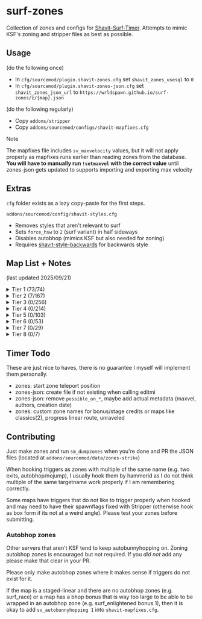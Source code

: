 # surf-zones
Collection of zones and configs for [Shavit-Surf-Timer](https://github.com/bhopppp/Shavit-Surf-Timer).
Attempts to mimic KSF's zoning and stripper files as best as possible.

## Usage
(do the following once)
- In `cfg/sourcemod/plugin.shavit-zones.cfg` set `shavit_zones_usesql` to `0`
- In `cfg/sourcemod/plugin.shavit-zones-json.cfg` set `shavit_zones_json_url` to `https://wrldspawn.github.io/surf-zones/z/{map}.json`

(do the following regularly)
- Copy `addons/stripper`
- Copy `addons/sourcemod/configs/shavit-mapfixes.cfg`

> [!NOTE]
> The mapfixes file includes `sv_maxvelocity` values, but it will not apply properly as mapfixes runs earlier than
> reading zones from the database. **You will have to manually run `!setmaxvel` with the correct value** until zones-json
> gets updated to supports importing and exporting max velocity

## Extras
`cfg` folder exists as a lazy copy-paste for the first steps.

`addons/sourcemod/config/shavit-styles.cfg`
- Removes styles that aren't relevant to surf
- Sets `force_hsw` to `2` (surf variant) in half sideways
- Disables autobhop (mimics KSF but also needed for zoning)
- Requires [shavit-style-backwards](https://github.com/PMArkive/random-shavit-bhoptimer-stuff/blob/main/shavit-style-backwards.sp) for backwards style

## Map List + Notes
(last updated 2025/09/21)

<details>
<summary>Tier 1 (73/74)</summary>

- [x] surf_1998 - 5 stages, 1 bonus
  - Stage 3 skip needs lasers
- [x] surf_4am - 7 stages, 6 bonuses
  - Start zone realignment (592 400 14272 -> 600 408 14272)
  - Stage 4 needs skip fix (direct entry into first teleport)
  - Stage 7 needs skip fix (trigger into cave that requires key)
- [x] surf_ace - 8 stages, 1 bonus
- [x] surf_aircontrol_ksf - 5 checkpoints, 2 bonuses
  - Bonus requires command to set track properly despite player's targetname (very minor issue, requires fix in timer)
- [x] surf_akai_final - 2 checkpoints
  - Teleport into checkpoint 1 carries velocity which pushes the player backwards, wastes time walking forward
- [x] surf_andromeda - 2 checkpoints, 1 bonus - maxvel: 5000
- [x] surf_apollo - 3 checkpoints, 6 bonuses - maxvel: 10000
- [x] surf_artois - 5 stages, 5 bonuses
- [x] surf_aser - 6 stages
- [x] surf_aura - 6 stages, 8 bonuses
- [x] surf_awp_sk337_v3 - 3 checkpoints
- [x] surf_beginner - 7 stages
- [x] surf_benevolent_refix - 7 stages, 1 bonus
- [x] surf_beyond - 10 stages, 2 bonuses
  - Uses Stripper file from granis that removes teleport delay, times will be faster than on KSF
- [x] surf_beyond2 - 5 stages, 2 bonuses - maxvel: 5000
- [x] surf_borderlands - 7 stages
- [x] surf_boreas - 2 checkpoints - maxvel: 5000
- [x] surf_botanica - 4 stages, 6 bonuses
- [x] surf_calycate_ksf - 2 checkpoints, 1 bonus
- [x] surf_calycate2 - 2 checkpoints, 1 bonus
- [x] surf_chaos_fix - 3 stages, 1 bonus
  - Lasers on start platform and various walls
  - <sub><sub>remove the screamer room triggers</sub></sub>
- [x] surf_citypop - 2 checkpoints, 4 bonuses - maxvel: 5000
- [x] surf_deathstar - 6 stages
- [x] surf_demise - 2 checkpoints, 1 bonus - maxvel: 5000
  - Bonus reset trigger is extremely buggy with the timer for some reason
- [x] surf_derpis_ksf - 6 stages
  - Lasers on stage 5 and stage 6 trigger edges
- [x] surf_egypt2 - 2 checkpoints, 1 bonus
  - Lasers on the ravine and tunnel ramps
- [x] surf_enlightened_ksf - 2 checkpoints, 3 bonuses - maxvel: 10000
- [x] surf_flow_ksf - 2 checkpoints, 3 bonuses - maxvel: 4500
- [x] surf_forgotten - 2 checkpoints, 6 bonuses
- [x] surf_fornax - 2 checkpoints, 7 bonuses - maxvel: 5000
- [x] surf_frost - 2 checkpoints, 8 bonuses
- [x] surf_funhouse_v1 - 3 checkpoints
- [x] surf_garden - 10 stages, 3 bonuses
- [x] surf_gradient - 6 stages, 1 bonus - maxvel: 10000
- [x] surf_hourglass - 2 checkpoints - maxvel: 5000
- [x] surf_kepler - 9 stages, 2 bonuses
- [x] surf_kitsune - 9 stages
- [x] surf_lament_ksf - 3 checkpoints, 1 bonus
- [x] surf_leet_xl_beta7z - 1 checkpoint
- [x] surf_legends - 4 checkpoints
- [x] surf_lessons - 7 stages, 3 bonuses
- [x] surf_listless_ksf - 9 stages, 5 bonuses - maxvel: 10000
- [x] surf_lovetunel - 2 checkpoints
- [x] surf_lux - 3 checkpoints
- [x] surf_me - 5 stages, 4 bonuses - maxvel: 10000
- [x] surf_mesa_fixed - 3 checkpoints
  - Checkpoint 1 triggers are not equally aligned on both sides
- [x] surf_minuet_ksf - 3 checkpoints
- [x] surf_mom_fix - 6 stages, 1 bonus
- [x] surf_n_turf - 6 stages, 10 bonuses - maxvel: 10000
- [x] surf_network2008_final - 3 checkpoints, 1 bonus
- [x] surf_nuclear - 2 stages, 2 bonuses
- [x] surf_nyx - 2 checkpoints, 3 bonuses - maxvel: 4000
- [x] surf_pantheon - 3 checkpoints, 3 bonuses - maxvel: 10000
- [x] surf_pox - 2 checkpoints
- [x] surf_prelude_fix - 3 checkpoints
- [x] surf_prime_time_r3vamp - 2 stages
- [x] surf_race_final - 6 stages, 5 bonuses - maxvel: 10000
- [x] surf_rebel_resistance_final3 - 2 checkpoints
- [x] surf_rebel_scaz_ksf - 2 checkpoints, 1 bonus
- [x] surf_santorini_ksf - 8 stages, 5 bonuses
- [x] surf_satellite_fix - 2 checkpoints
- [x] surf_school_fix - 10 stages, 1 bonus
- [x] surf_sodacity - 5 stages, 6 bonuses
- [ ] surf_sofia_fix - 3 checkpoints, 3 bonuses - maxvel: 10000
  - "cp1 moved to block unwanted skip, crossing forced instead of staying on same side"
- [x] surf_summit - 3 checkpoints, 3 bonuses - maxvel: 10000
- [x] surf_sundown - 4 checkpoints
- [x] surf_tendies - 4 checkpoints, 3 bonuses - maxvel: 5000
- [x] surf_trance - 4 checkpoints, 1 bonus
- [x] surf_utopia_njv - 3 checkpoints
- [x] surf_void - 2 checkpoints - maxvel: 5000
- [x] surf_water_run_ksf - 4 stages, 1 bonus
- [x] surf_whiteout - 6 stages, 1 bonus
- [x] surf_year3000 - 2 stages
- [x] surf_zoomathon - 7 checkpoints - maxvel: 5000

</details>

<details>
<summary>Tier 2 (7/167)</summary>

- [x] surf_004_fix - 3 checkpoints
- [x] surf_2pacisalive - 2 checkpoints, 1 bonus - maxvel: 5000
- [x] surf_4head - 3 checkpoints, 4 bonuses
- [x] surf_6 - 2 checkpoints, 1 bonus
- [ ] surf_81st_network - 5 stages, 1 bonus
- [x] surf_8bit - 3 stages, 1 bonus
  - !r wants to start at stage 2 for some reason???
- [x] surf_abandoned - 5 checkpoints, 4 bonuses
- [x] surf_activation - 4 stages, 4 bonuses
- [ ] surf_affliction - 3 checkpoints, 10 bonuses - maxvel: 10000
- [ ] surf_aether - 4 checkpoints
- [ ] surf_agony - 3 checkpoints, 1 bonus
- [ ] surf_amplitude_encore - 5 checkpoints
- [ ] surf_amplitude_light - 3 checkpoints
- [ ] surf_and_destroy_fix - 3 checkpoints, 2 bonuses
- [ ] surf_annoyance_njv - 8 stages
- [ ] surf_anoobis - 3 stages, 10 bonuses
- [ ] surf_anzchamps - 8 stages, 1 bonus
- [ ] surf_aqua_fix - 3 checkpoints, 1 bonus
- [ ] surf_aquaflow - 2 checkpoints
- [ ] surf_arcade - 6 stages, 1 bonus
- [ ] surf_ardon_fix - 2 checkpoints, 6 bonuses - maxvel: 5000
- [ ] surf_autumn_fix - 5 stages, 2 bonuses
- [ ] surf_beginner2 - 7 stages, 4 bonuses
- [ ] surf_believe - 4 stages, 3 bonuses
- [ ] surf_beverages_remix - 8 stages, 3 bonuses
- [ ] surf_bluewall_v2 - 4 stages, 3 bonuses
- [ ] surf_boogie_woogie - 4 stages, 6 bonuses
- [ ] surf_boring - 16 stages
- [ ] surf_calzone - 4 stages, 1 bonus - maxvel: 5000
- [ ] surf_classics - 10 stages
- [ ] surf_classics2 - 9 stages - maxvel: 8000
- [ ] surf_commune_beta11 - 9 stages
- [ ] surf_crzyfrog_reloaded - 3 stages
- [ ] surf_cyberwave - 2 stages, 1 bonus - maxvel: 7500
- [ ] surf_deadline - 4 stages, 2 bonuses
- [ ] surf_delight - 3 checkpoints, 3 bonuses
- [ ] surf_delusional - 8 stages
- [ ] surf_destruction - 4 stages
- [ ] surf_devs_ksf - 10 stages, 3 bonuses
- [ ] surf_domain - 3 checkpoints, 2 bonuses
- [ ] surf_doodles_njv - 9 stages, 1 bonus
- [ ] surf_dragon - 3 checkpoints, 1 bonus
- [x] surf_driftless - 3 checkpoints, 1 bonus
- [ ] surf_duggywuggy - 3 checkpoints, 1 bonus
- [ ] surf_ebony - 4 checkpoints, 4 bonuses - maxvel: 5000
- [ ] surf_echo - 2 checkpoints, 3 bonuses
- [ ] surf_eclipse - 3 stages
- [ ] surf_eggplant - 3 checkpoints, 3 bonuses
- [ ] surf_elements_beta3 - 6 stages, 1 bonus
- [ ] surf_elites_v2 - 2 checkpoints, 1 bonus
- [ ] surf_epicube - 3 checkpoints, 2 bonuses - maxvel: 5000
- [ ] surf_ethereal - 3 stages, 2 bonuses
- [ ] surf_everdark - 2 checkpoints
- [ ] surf_exocube - 5 stages
- [ ] surf_exurbia_v2 - 5 stages, 1 bonus
- [ ] surf_faint_fix - 3 checkpoints, 2 bonuses
- [ ] surf_flyin_fortress_fix - 2 checkpoints, 1 bonus
- [ ] surf_forbidden_ways_ksf - 6 checkpoints, 1 bonus
- [ ] surf_fortum_fix - 5 stages, 2 bonuses
- [ ] surf_frey_remake - 3 stages, 2 bonuses - maxvel: 3850
- [ ] surf_fuchnut - 3 checkpoints, 4 bonuses
- [ ] surf_funhouse2 - 3 checkpoints, 7 bonuses
- [ ] surf_glass7_ksf - 3 checkpoints
- [ ] surf_glass9 - 2 checkpoints
- [ ] surf_gleam - 2 checkpoints, 2 bonuses
- [ ] surf_gleam2 - 4 stages, 4 bonuses - maxvel: 5000
- [ ] surf_graphia - 3 checkpoints, 1 bonus
- [ ] surf_grassland - 2 checkpoints
- [ ] surf_greek_ksf - 7 stages, 3 bonuses
- [ ] surf_greensway - 2 checkpoints
- [ ] surf_guitar_hi - 2 checkpoints, 1 bonus
- [ ] surf_halloween_tf2 - 6 checkpoints
- [ ] surf_happyhands - 3 checkpoints, 2 bonuses
- [ ] surf_harmony_fix - 5 stages, 3 bonuses
- [ ] surf_heaven_njv - 6 stages, 1 bonus
- [ ] surf_holiday - 4 stages
- [ ] surf_hotwheels_fix - 3 checkpoints, 8 bonuses
- [ ] surf_hurrr - 3 checkpoints
- [ ] surf_illusion - 10 stages, 3 bonuses - maxvel: 5000
- [ ] surf_imex - 5 stages
- [ ] surf_in_space - 3 stages, 1 bonus - maxvel: 5000
- [ ] surf_indecisive - 2 checkpoints, 1 bonus - maxvel: 5000
- [ ] surf_ing - 6 checkpoints, 2 bonuses
- [ ] surf_inspire - 3 checkpoints, 1 bonus
- [ ] surf_instantdeath - 0 checkpoints, 4 bonuses
- [ ] surf_interference - 2 checkpoints - maxvel: 10000
- [ ] surf_interstellar - 5 stages, 1 bonus
- [ ] surf_island - 5 checkpoints
- [ ] surf_ivory - 3 checkpoints, 3 bonuses - maxvel: 5000
- [ ] surf_journeys - 2 checkpoints, 3 bonuses
- [ ] surf_juturna - 3 checkpoints, 1 bonus
- [ ] surf_kismet - 4 checkpoints, 2 bonuses
- [ ] surf_kloakk - 3 checkpoints, 4 bonuses
- [ ] surf_klue - 2 checkpoints, 1 bonus
- [ ] surf_korn - 4 stages, 3 bonuses
- [ ] surf_kvas - 3 checkpoints, 4 bonuses
- [ ] surf_kz_mix_journeys - 5 checkpoints, 3 bonuses
- [ ] surf_kz_protraining - 16 stages, 4 bonuses
- [ ] surf_leidenfrost - 4 checkpoints, 1 bonus - maxvel: 10000
- [ ] surf_lies_ksf - 5 stages
- [ ] surf_lockdown - 2 checkpoints, 2 bonuses
- [ ] surf_lore - 7 stages, 2 bonuses
- [ ] surf_lullaby_ksf - 4 checkpoints
- [ ] surf_mate - 3 checkpoints, 5 bonuses - maxvel: 5000
- [ ] surf_mellow - 3 checkpoints
- [ ] surf_mesa_mine - 5 checkpoints, 1 bonus
- [ ] surf_mwag_reloaded - 14 stages, 5 bonuses
- [ ] surf_nebula - 3 checkpoints, 3 bonuses
- [ ] surf_network_2009 - 3 checkpoints
- [ ] surf_noble - 5 stages, 1 bonus
- [ ] surf_not_so_disaster - 3 checkpoints, 5 bonuses - maxvel: 5000
- [ ] surf_not_so_sinister_ksf - 5 stages, 3 bonuses
- [ ] surf_nova - 3 checkpoints, 3 bonuses - maxvel: 4000
  - Extend checkpoint into barred window
- [ ] surf_ny_momentum_v3_1 - 2 checkpoints
- [ ] surf_ny_platinum - 6 stages, 1 bonus
- [ ] surf_ny_superhappiest_b3 - 4 stages
- [ ] surf_odyssey - 3 checkpoints
- [ ] surf_orthodox - 16 stages, 4 bonuses
- [ ] surf_palais - 3 checkpoints
- [ ] surf_palm - 3 checkpoints, 2 bonuses
- [ ] surf_papertown - 2 checkpoints, 5 bonuses
- [ ] surf_pathfinder - 4 checkpoints
- [ ] surf_perennial - 2 stages, 3 bonuses
- [ ] surf_pipeline - 3 checkpoints, 5 bonuses - maxvel: 4500
- [ ] surf_premium - 8 stages, 2 bonuses
- [ ] surf_presmon_fix - 6 stages
- [ ] surf_progress_fix - 5 stages
  - Linear route needs special flag to allow checkpoint skipping (if the timer even has checkpoint anti-skip?)
- [ ] surf_psycho - 6 stages, 2 bonuses
- [ ] surf_quirky - 2 checkpoints, 9 bonuses - maxvel: 10000
- [ ] surf_ravine - 3 checkpoints
- [ ] surf_reprise - 3 checkpoints, 2 bonuses - maxvel: 4000
- [ ] surf_rez - 6 stages, 2 bonuses
- [ ] surf_rocco_v2 - 2 checkpoints, 3 bonuses
- [ ] surf_rookie - 18 stages
- [ ] surf_salvador_ksf - 2 checkpoints, 1 bonus
- [ ] surf_sanctuary - 5 stages, 3 bonuses
- [ ] surf_sandtrap - 2 checkpoints, 3 bonuses
- [ ] surf_sandtrap2 - 3 checkpoints, 4 bonuses - maxvel: 7500
- [ ] surf_saturday - 3 checkpoints, 2 bonuses
- [ ] surf_seaworld_fix - 2 checkpoints
  - Stripper out spherical brushes (x64 update crashfix)
- [ ] surf_semesterbreak - 2 checkpoints, 2 bonuses - maxvel: 4000
- [ ] surf_shy - 2 checkpoints, 2 bonuses - maxvel: 5000
- [ ] surf_simpsons_source - 10 stages, 4 bonuses
- [ ] surf_skipalot - 3 checkpoints, 4 bonuses
- [ ] surf_slob - 7 stages, 1 bonus
- [ ] surf_smart - 3 checkpoints, 1 bonus
- [ ] surf_spacejam - 6 stages, 1 bonus
- [ ] surf_spooky - 2 checkpoints
- [ ] surf_squirrelsonvacation - 3 checkpoints, 1 bonus
- [ ] surf_stonks - 2 stages, 2 bonuses
- [ ] surf_summer_ksf - 11 stages, 1 bonus
- [ ] surf_sunnyhappylove - 4 stages
- [ ] surf_syria - 8 stages
- [ ] surf_tensile_njv - 4 checkpoints - maxvel: 10000
- [ ] surf_the_gloaming - 3 checkpoints
- [ ] surf_tomb_redone - 3 checkpoints
- [ ] surf_tranquil - 3 checkpoints, 3 bonuses
- [ ] surf_tuscany - 8 stages, 4 bonuses
- [ ] surf_twilight_njv - 4 checkpoints, 2 bonuses
- [ ] surf_verge - 2 checkpoints
- [ ] surf_waterworks - 3 checkpoints
- [ ] surf_whatever - 3 stages, 2 bonuses
- [ ] surf_wood - 3 checkpoints, 1 bonus
- [ ] surf_zbig_ksf - 7 stages, 2 bonuses
- [ ] surf_zealand - 3 checkpoints, 2 bonuses
- [ ] surf_zenith - 3 checkpoints, 1 bonus
- [ ] surf_zor - 2 checkpoints, 1 bonus - maxvel: 5000

</details>

<details>
<summary>Tier 3 (0/256)</summary>

- [ ] surf_1day - 11 stages, 1 bonus
- [ ] surf_2012_beta12 - 6 stages, 1 bonus
- [ ] surf_a - 5 stages
- [ ] surf_abstinens - 5 stages
- [ ] surf_acp_fix - 9 stages
- [ ] surf_adtr_njv - 4 stages, 1 bonus
- [ ] surf_aeron - 2 checkpoints, 1 bonus
- [ ] surf_amateur_v2b - 6 stages, 1 bonus
- [ ] surf_amplitude_apex - 3 stages
- [ ] surf_animals_ksf - 11 stages, 1 bonus
- [ ] surf_anthropomorphic - 10 stages, 1 bonus
- [ ] surf_arghmyeyes_retexture - 4 checkpoints
- [ ] surf_asrown - 2 stages, 1 bonus
- [ ] surf_ataque_final - 6 stages
- [ ] surf_auroria_ksf - 6 stages, 1 bonus
- [ ] surf_awakening - 4 stages, 1 bonus
- [ ] surf_b_r_o_x_x_x - 5 stages
- [ ] surf_banger - 11 stages, 1 bonus
- [ ] surf_bbb - 6 stages, 2 bonuses
- [ ] surf_be_gentle - 4 stages, 2 bonuses
- [ ] surf_ben10 - 4 checkpoints, 10 bonuses - maxvel: 10000
- [ ] surf_bikini_bottom - 6 stages, 7 bonuses
- [ ] surf_blackout - 5 checkpoints
- [ ] surf_bluewinter - 3 checkpoints, 1 bonus - maxvel: 10000
- [ ] surf_bnw_njv - 4 checkpoints, 1 bonus
- [ ] surf_bob - 11 stages, 1 bonus
- [ ] surf_bork_nbv - 7 stages, 1 bonus
- [ ] surf_bumpybusride - 3 stages, 1 bonus
- [ ] surf_calamity_njv - 5 stages
- [ ] surf_canisius - 5 stages
- [ ] surf_canisius2_fix - 5 stages
- [ ] surf_cartoon - 5 stages, 1 bonus
- [ ] surf_cavemissile_fix - 3 checkpoints, 4 bonuses - maxvel: 5000
- [ ] surf_christmas - 9 stages, 2 bonuses
- [ ] surf_christmas2 - 9 stages, 1 bonus
- [ ] surf_christmas3 - 8 stages, 1 bonus
- [ ] surf_collection_njv - 8 stages
- [ ] surf_colony - 3 checkpoints - maxvel: 10000
- [ ] surf_color_fix - 6 stages, 1 bonus
- [ ] surf_commune_again_beta5 - 7 stages
- [ ] surf_compact - 5 stages
- [ ] surf_compulsive_njv - 4 stages
- [ ] surf_concept - 7 stages
- [ ] surf_cookiejar - 3 checkpoints
- [ ] surf_coralis_ksf - 3 checkpoints, 2 bonuses
- [ ] surf_cosmo - 3 checkpoints, 2 bonuses
- [ ] surf_crank - 4 checkpoints, 5 bonuses
- [ ] surf_creation - 5 stages, 1 bonus
- [ ] surf_crystal - 6 stages, 2 bonuses
- [ ] surf_cubic_ksf - 28 stages
- [ ] surf_cyanide - 3 checkpoints
- [ ] surf_cyka_ksf - 4 stages, 2 bonuses
- [ ] surf_deceptive_final - 5 stages, 1 bonus
- [ ] surf_depressing - 12 stages
- [ ] surf_depths - 5 checkpoints, 1 bonus
- [ ] surf_destiny_fixed - 3 checkpoints
- [ ] surf_deteriorate - 2 checkpoints
- [ ] surf_dhyana - 5 stages, 2 bonuses
- [ ] surf_diminsion - 3 checkpoints, 2 bonuses
- [ ] surf_distraction_v2 - 5 stages, 1 bonus
- [ ] surf_diverge - 5 stages, 1 bonus
- [ ] surf_dusk - 6 stages, 1 bonus
- [ ] surf_dynasty - 2 checkpoints, 1 bonus
- [ ] surf_ecosystem - 4 checkpoints
- [ ] surf_elixor - 9 stages
- [ ] surf_ember - 5 stages
- [ ] surf_entropy_finalv2 - 5 stages
- [ ] surf_epic - 7 stages, 1 bonus
- [ ] surf_era - 12 checkpoints, 3 bonuses
- [ ] surf_eunoia - 3 checkpoints, 3 bonuses
- [ ] surf_executioner - 4 checkpoints, 2 bonuses
- [ ] surf_exogenesis - 2 checkpoints, 1 bonus
- [ ] surf_extremex - 8 stages
- [ ] surf_exurbia2 - 4 checkpoints, 1 bonus
- [ ] surf_exxak - 5 stages
- [ ] surf_ezclap - 5 stages, 1 bonus
- [ ] surf_fantasy - 4 stages
  - Stage 1 stump laser
  - Some filtering is broken sometimes (OnTrigger -> OnStartTouch)
- [ ] surf_fast - 4 stages, 3 bonuses - maxvel: 10000
- [ ] surf_fiellu_ksf - 3 checkpoints, 4 bonuses - maxvel: 4000
- [ ] surf_flatliners - 3 checkpoints, 1 bonus
- [ ] surf_fractal - 5 stages, 2 bonuses - maxvel: 5000
- [ ] surf_frequency_njv - 4 checkpoints, 2 bonuses
- [ ] surf_frey2_ksf - 2 checkpoints, 2 bonuses
- [ ] surf_friday - 6 stages, 1 bonus
- [ ] surf_froots_ksf - 18 stages, 8 bonuses
- [ ] surf_fruits - 10 stages, 1 bonus
- [ ] surf_fruits2 - 16 stages, 1 bonus
- [ ] surf_furios - 6 stages
- [ ] surf_globalchaos - 3 stages, 1 bonus
- [ ] surf_golden_refix - 6 checkpoints, 3 bonuses
- [ ] surf_happyhands2 - 2 checkpoints, 4 bonuses
- [ ] surf_happyhands3 - 3 checkpoints, 3 bonuses
- [ ] surf_happyhands4 - 5 checkpoints, 2 bonuses
- [ ] surf_happyhands5 - 4 checkpoints, 2 bonuses
- [ ] surf_healthy - 10 stages, 1 bonus
- [ ] surf_helium_fix - 6 stages
- [ ] surf_hellenic - 2 checkpoints, 1 bonus - maxvel: 5000
- [ ] surf_hob - 3 checkpoints, 2 bonuses
- [ ] surf_honour - 4 stages, 3 bonuses - maxvel: 5000
- [ ] surf_huh - 2 checkpoints, 6 bonuses
- [ ] surf_iceworld - 3 checkpoints, 1 bonus
- [ ] surf_imagine_fix - 7 stages
- [ ] surf_impact - 6 stages
- [ ] surf_industries - 4 checkpoints
- [ ] surf_inner - 5 checkpoints - maxvel: 6000
- [ ] surf_inrage - 2 checkpoints
- [ ] surf_insideout_final - 3 checkpoints
- [ ] surf_jaqen2 - 4 checkpoints, 3 bonuses
- [ ] surf_jenocide - 5 stages, 1 bonus
- [ ] surf_jizznipples - 5 stages
- [ ] surf_kaaba - 4 stages, 1 bonus
- [ ] surf_kawaii - 4 stages
- [ ] surf_kitsune2 - 12 stages, 4 bonuses
- [ ] surf_krow10 - 3 checkpoints, 1 bonus
- [ ] surf_leesriize_ksf - 3 stages, 4 bonuses - maxvel: 6000
- [ ] surf_liberation - 7 stages, 1 bonus
- [ ] surf_liberation2 - 7 stages, 2 bonuses
- [ ] surf_life_of_cow - 5 stages, 2 bonuses
- [ ] surf_lighthouse - 4 stages
- [ ] surf_like_this - 5 checkpoints, 4 bonuses
- [ ] surf_lithium - 5 stages, 1 bonus
- [ ] surf_lodypreview - 13 stages
- [ ] surf_lolrevlis2 - 2 checkpoints, 1 bonus
- [ ] surf_lost - 4 stages, 4 bonuses
- [ ] surf_lost2 - 4 stages, 4 bonuses
- [ ] surf_low_production - 3 stages, 2 bonuses
- [ ] surf_luminaris_refix - 3 stages, 6 bonuses
- [ ] surf_marbleblast_intermediate - 4 checkpoints, 1 bonus
- [ ] surf_mash-up - 20 stages
- [ ] surf_meme - 9 stages, 2 bonuses
- [ ] surf_mesa_aether - 6 checkpoints
- [ ] surf_methadone - 5 stages, 1 bonus
- [ ] surf_midsommar - 3 stages, 4 bonuses
- [ ] surf_milkyway - 3 checkpoints
- [ ] surf_minigolf_ksf - 7 stages, 2 bonuses
- [ ] surf_minimumwage - 6 stages, 1 bonus
- [ ] surf_missing_no - 4 checkpoints
- [ ] surf_morbid - 6 stages
- [ ] surf_mushroom_ksf - 4 checkpoints, 1 bonus
- [ ] surf_mynah_final - 4 stages
- [ ] surf_nac - 4 stages, 2 bonuses
- [ ] surf_network_2013 - 3 checkpoints
- [ ] surf_networked - 3 checkpoints
- [ ] surf_not_quite_goliath - 2 checkpoints - maxvel: 10000
- [ ] surf_not_so_generated - 10 stages, 3 bonuses
- [ ] surf_ny_advance - 10 stages
- [ ] surf_ny_momentum2_ksf - 7 checkpoints, 1 bonus
- [ ] surf_oasis - 10 stages, 2 bonuses
- [ ] surf_ofrenda - 3 checkpoints, 6 bonuses - maxvel: 10000
- [ ] surf_ofsfice - 2 checkpoints, 1 bonus
- [ ] surf_olympics - 7 stages
- [ ] surf_omnibus - 11 stages
- [ ] surf_oompa_loompa - 3 checkpoints
- [ ] surf_ori_l - 6 checkpoints
- [ ] surf_outside - 10 stages, 5 bonuses
- [ ] surf_pagoda - 2 checkpoints, 3 bonuses
- [ ] surf_palette_fix - 9 stages
- [ ] surf_pandemonium_njv - 5 stages, 2 bonuses
- [ ] surf_pandora - 3 checkpoints
- [ ] surf_paranoid_enigma - 5 stages
- [ ] surf_parc_colore - 6 stages, 4 bonuses
- [ ] surf_parrot_selector - 4 checkpoints
- [ ] surf_pavilion - 5 stages
- [ ] surf_perforated_restored - 5 stages
- [ ] surf_petrus - 3 checkpoints
- [ ] surf_placid - 3 checkpoints, 1 bonus
- [ ] surf_plaguelands_beta7a - 6 stages, 1 bonus
- [ ] surf_plethora_fix - 2 checkpoints
- [ ] surf_pogchamp - 4 stages
- [ ] surf_porn_fix - 4 checkpoints
- [ ] surf_portal_game4 - 6 stages
- [ ] surf_prevail - 2 checkpoints, 1 bonus
- [ ] surf_prismatic_ksf - 2 checkpoints, 1 bonus
- [ ] surf_prosaic - 5 stages
- [ ] surf_proximity_final - 6 stages, 1 bonus
  - Move start trigger to edge (hook as box form and adjust it from there)
- [ ] surf_psi_fixed - 3 stages
- [ ] surf_psychedelia - 2 checkpoints, 1 bonus
- [ ] surf_purgatory - 6 stages
- [ ] surf_quantum_njv - 3 checkpoints
- [ ] surf_quasar_final - 4 stages, 1 bonus
- [ ] surf_queen_of_the_ween - 2 checkpoints, 3 bonuses - maxvel: 10000
- [ ] surf_quilavar - 3 checkpoints
- [ ] surf_rapid - 5 stages, 1 bonus
- [ ] surf_raqqit - 2 checkpoints, 2 bonuses
- [ ] surf_razer_final - 4 stages
- [ ] surf_reactor - 3 checkpoints
- [ ] surf_resort - 4 checkpoints - maxvel: 10000
- [ ] surf_retroartz - 3 checkpoints
- [ ] surf_ripper - 4 stages, 1 bonus
- [ ] surf_rise - 2 checkpoints, 8 bonuses
- [ ] surf_roman_v2 - 2 checkpoints, 1 bonus
- [ ] surf_s_t_a_t_i_o_n - 7 stages
  - Stripper out spherical brush (x64 update crashfix) and laser the teleport where said brush is
- [ ] surf_sandbrick - 5 stages
- [ ] surf_sanding_ksf - 6 stages
- [ ] surf_sandstorm2 - 4 stages, 1 bonus
- [ ] surf_sanguine - 6 stages, 1 bonus - maxvel: 5000
- [ ] surf_scarlet_ksf - 3 checkpoints, 4 bonuses
- [ ] surf_sci_fi - 3 stages
- [ ] surf_seaside - 7 stages, 3 bonuses
- [ ] surf_second - 3 checkpoints, 1 bonus
- [ ] surf_sequoia_fix - 3 stages, 2 bonuses
- [ ] surf_serenity - 3 stages, 3 bonuses
- [ ] surf_simpsons2 - 5 stages, 4 bonuses - maxvel: 4000
- [ ] surf_sinner_ksf - 3 stages, 4 bonuses - maxvel: 10000
- [ ] surf_sinsane_ez - 4 checkpoints, 1 bonus
- [ ] surf_sirius - 4 checkpoints, 3 bonuses - maxvel: 10000
- [ ] surf_sketchy - 2 checkpoints, 3 bonuses
- [ ] surf_sky_ages - 4 stages
- [ ] surf_slob2_fix - 7 stages
- [ ] surf_slobs - 16 stages, 2 bonuses
- [ ] surf_smaragd_fix - 6 stages
- [ ] surf_smile_njv - 5 stages
- [ ] surf_spaceship_ksf - 5 checkpoints, 3 bonuses
- [ ] surf_spectrum_njv - 5 stages
- [ ] surf_stagejuan_ksf - 7 checkpoints, 3 bonuses
- [ ] surf_static - 7 stages, 1 bonus
- [ ] surf_stick - 6 stages
- [ ] surf_stickybutt_alpha - 4 checkpoints, 1 bonus
- [ ] surf_stonework2 - 3 checkpoints, 1 bonus
- [ ] surf_strafe - 2 checkpoints
- [ ] surf_subway - 3 checkpoints, 3 bonuses
- [ ] surf_swagtoast - 9 stages, 1 bonus
- [ ] surf_sylvan - 4 checkpoints, 1 bonus
- [ ] surf_take1 - 3 checkpoints, 1 bonus
- [ ] surf_tempest - 3 checkpoints, 3 bonuses
- [ ] surf_tempest2 - 4 checkpoints, 2 bonuses
- [ ] surf_tenacious - 4 stages
- [ ] surf_the_internet - 12 stages, 2 bonuses
  - Bonus 1 antigrav (OnTrigger -> OnEndTouch)
- [ ] surf_thembrium_njv - 5 stages, 1 bonus
- [ ] surf_theunexpected - 3 checkpoints, 3 bonuses
- [ ] surf_threnody - 3 stages, 2 bonuses - maxvel: 5000
- [ ] surf_togo - 3 checkpoints, 1 bonus
- [ ] surf_torque - 4 stages, 2 bonuses
- [ ] surf_torque2 - 4 stages, 2 bonuses
- [ ] surf_tron_njv - 3 checkpoints
- [ ] surf_tronia_refix - 4 stages, 4 bonuses
- [ ] surf_tropic_ksf - 7 stages, 6 bonuses
- [ ] surf_two_colour - 6 stages
- [ ] surf_ultimatum - 6 stages
- [ ] surf_undergrowth - 3 checkpoints, 3 bonuses
- [ ] surf_unraveled - 9 stages, 1 bonus - maxvel: 10000
- [ ] surf_vale - 4 stages, 1 bonus
- [ ] surf_vale2 - 5 stages, 1 bonus
- [ ] surf_vegetables - 10 stages, 1 bonus
- [ ] surf_velocity - 6 stages, 1 bonus
- [ ] surf_voteforthisone - 8 stages, 2 bonuses
- [ ] surf_wasteland - 3 stages, 3 bonuses
- [ ] surf_wasteland2 - 3 stages, 5 bonuses
- [ ] surf_whoknows_ksf - 4 checkpoints, 1 bonus - maxvel: 10000
- [ ] surf_wicked - 3 stages, 3 bonuses
- [ ] surf_wizard - 5 stages, 3 bonuses
- [ ] surf_yellow - 3 checkpoints, 4 bonuses
- [ ] surf_zbig2 - 7 stages, 2 bonuses
- [ ] surf_zeitgeist - 12 stages, 4 bonuses
- [ ] surf_zion - 5 stages
- [ ] surf_zoomboys - 4 checkpoints, 2 bonuses

</details>

<details>
<summary>Tier 4 (0/214)</summary>

- [ ] surf_25_lighters - 4 checkpoints, 3 bonuses
- [ ] surf_4dimensional - 3 stages, 1 bonus
- [ ] surf_adrift_fix - 4 checkpoints, 1 bonus - maxvel: 10000
- [ ] surf_adventure_final - 6 checkpoints, 7 bonuses
- [ ] surf_airflow - 6 stages, 1 bonus
- [ ] surf_alend - 3 checkpoints
- [ ] surf_ambient_njv - 4 checkpoints
- [ ] surf_angst - 4 checkpoints, 3 bonuses
- [ ] surf_antimatter_v2 - 6 stages
- [ ] surf_anything - 2 stages, 2 bonuses
- [ ] surf_apollonian - 9 stages
- [ ] surf_artifex - 4 stages, 1 bonus
- [ ] surf_auroria2 - 7 stages, 1 bonus
- [ ] surf_aux - 2 stages, 2 bonuses
- [ ] surf_axil - 3 stages, 2 bonuses - maxvel: 4500
- [ ] surf_axiom - 2 checkpoints, 4 bonuses
- [ ] surf_banana_fix - 4 stages, 3 bonuses
- [ ] surf_barbies_malibu_adventure - 5 stages, 9 bonuses
- [ ] surf_beginner_hell - 7 stages, 1 bonus
- [ ] surf_beyer - 6 checkpoints, 1 bonus
- [ ] surf_beyer2 - 6 checkpoints, 5 bonuses
- [ ] surf_blackside - 5 stages
- [ ] surf_blub - 5 stages
  - Stage 2 booster laser
- [ ] surf_board_this_fix - 6 stages, 8 bonuses
- [ ] surf_bonk - 5 stages, 2 bonuses
- [ ] surf_brodderlands - 5 stages, 1 bonus
  - Stage 4 move reset triggers down a few units
- [ ] surf_calamity2 - 5 stages
- [ ] surf_calibration - 6 checkpoints, 1 bonus - maxvel: 10000
- [ ] surf_cannonball - 4 checkpoints, 2 bonuses - maxvel: 5000
- [ ] surf_catalyst - 4 checkpoints
- [ ] surf_catalyst2 - 3 checkpoints
- [ ] surf_cavity - 2 checkpoints, 4 bonuses
- [ ] surf_cement - 6 stages, 7 bonuses
- [ ] surf_chasm - 4 checkpoints, 4 bonuses
- [ ] surf_chateau_fix - 3 checkpoints, 3 bonuses
- [ ] surf_collaboration - 8 stages
- [ ] surf_commune_too_beta5 - 7 stages, 2 bonuses
- [ ] surf_compulsive_njv_h - 4 stages
- [ ] surf_concretejungle_fix - 6 stages, 5 bonuses
- [ ] surf_consistenza_diversa - 7 stages, 2 bonuses
- [ ] surf_constrictor_remix - 3 checkpoints, 1 bonus
- [ ] surf_construction - 3 stages, 1 bonus
- [ ] surf_cordelia - 3 stages
- [ ] surf_cozy - 2 stages - maxvel: 7500
- [ ] surf_curious - 3 checkpoints
- [ ] surf_delta - 5 stages, 2 bonuses
- [ ] surf_desolate - 4 stages, 3 bonuses
- [ ] surf_discovery - 5 stages
- [ ] surf_divided_fix - 5 stages
- [ ] surf_drifting - 5 stages, 1 bonus - maxvel: 10000
- [ ] surf_efficacy - 3 checkpoints, 3 bonuses
- [ ] surf_ember2 - 6 stages, 2 bonuses
- [ ] surf_emerald - 3 checkpoints, 1 bonus
- [ ] surf_endeavor - 3 stages, 2 bonuses
- [ ] surf_epithet - 2 checkpoints, 2 bonuses
- [ ] surf_eryr - 4 stages, 3 bonuses
- [ ] surf_eternal_beta - 2 stages
- [ ] surf_euphoria - 2 stages
- [ ] surf_exclave_fix - 3 checkpoints
- [ ] surf_fabas - 5 stages, 4 bonuses
- [ ] surf_facility - 3 checkpoints, 4 bonuses
- [ ] surf_finesse_final - 6 stages
- [ ] surf_fire_eye - 1 checkpoints
- [ ] surf_firedancer - 4 stages, 7 bonuses
  - Booster on stage 1 has bad velocity on one side (0 0 200 -> 0 400 400)
- [ ] surf_forbidden_tomb - 8 stages
- [ ] surf_forbidden_tomb2 - 8 stages
- [ ] surf_forbidden_tomb3 - 8 stages
- [ ] surf_forbidden_tomb4 - 6 checkpoints
- [ ] surf_fortress_ksf - 6 stages, 6 bonuses
- [ ] surf_freedom - 5 stages
- [ ] surf_fuckyall - 3 stages, 1 bonus
- [ ] surf_fungus - 4 checkpoints, 5 bonuses
- [ ] surf_gauntlet_final - 2 checkpoints
- [ ] surf_gekar - 4 stages, 2 bonuses
- [ ] surf_ghost_busters - 16 stages, 1 bonus
- [ ] surf_goldarn - 4 checkpoints, 1 bonus
- [ ] surf_greenhouse - 4 checkpoints, 1 bonus
- [ ] surf_grotto - 6 stages, 3 bonuses
- [ ] surf_halloween_fix - 5 stages, 2 bonuses
- [ ] surf_happyhug - 16 stages, 4 bonuses
- [ ] surf_hektik - 3 checkpoints, 5 bonuses
- [ ] surf_hope - 3 stages, 1 bonus
- [ ] surf_hydrogen - 4 checkpoints
- [ ] surf_hyper - 5 stages, 1 bonus
- [ ] surf_hyper2 - 5 stages, 1 bonus
- [ ] surf_illumination - 5 checkpoints, 6 bonuses
- [ ] surf_illumination2 - 6 stages, 3 bonuses
- [ ] surf_infected - 3 checkpoints
- [ ] surf_inferno - 3 checkpoints, 2 bonuses - maxvel: 5000
- [ ] surf_infrared - 6 stages, 5 bonuses
- [ ] surf_injection_njv - 7 stages, 1 bonus
- [ ] surf_inrage2 - 3 checkpoints, 1 bonus
- [ ] surf_insignia_b1 - 5 stages
- [ ] surf_intense_ksf - 4 stages, 2 bonuses
- [ ] surf_interceptor - 5 stages
- [ ] surf_ixtab - 6 stages, 1 bonus
- [ ] surf_jagerbomb - 4 stages, 2 bonuses - maxvel: 10000
- [ ] surf_jaqen - 3 checkpoints, 3 bonuses
- [ ] surf_jive - 3 checkpoints, 2 bonuses
- [ ] surf_junglepics_ksf - 5 checkpoints
- [ ] surf_kalium - 3 stages, 1 bonus
- [ ] surf_kalium2 - 6 checkpoints
- [ ] surf_koa - 3 checkpoints, 1 bonus
- [ ] surf_lab - 4 checkpoints, 2 bonuses
- [ ] surf_lax - 7 stages, 3 bonuses
- [ ] surf_lepidus - 7 stages, 1 bonus
- [ ] surf_limbo - 5 checkpoints, 2 bonuses - maxvel: 10000
- [ ] surf_lithium2 - 5 stages
- [ ] surf_loves_spliff - 7 stages, 1 bonus
- [ ] surf_loweffort - 5 stages, 1 bonus
- [ ] surf_lt_unicorn - 6 stages, 4 bonuses - maxvel: 10000
- [ ] surf_masonry - 2 stages
- [ ] surf_medley_fix - 7 stages, 4 bonuses
- [ ] surf_memories - 5 stages, 2 bonuses
- [ ] surf_mephobia_final - 6 stages, 1 bonus
- [ ] surf_metalpipes - 4 checkpoints, 4 bonuses
- [ ] surf_metalwall - 3 checkpoints
- [ ] surf_monotony_ksf - 5 stages, 2 bonuses
- [ ] surf_morbid2 - 6 stages, 2 bonuses
- [ ] surf_mudkip - 4 checkpoints, 5 bonuses - maxvel: 5000
- [ ] surf_nemesis - 4 checkpoints, 2 bonuses
- [ ] surf_neoplasma_ksf - 6 stages, 2 bonuses
- [ ] surf_neoteric_retexture - 5 stages, 4 bonuses
- [ ] surf_nikolo - 2 checkpoints
- [ ] surf_nocturn - 5 stages, 2 bonuses - maxvel: 5000
- [ ] surf_not_so_quick - 4 stages, 6 bonuses
- [ ] surf_oddworld - 6 stages, 2 bonuses
- [ ] surf_oompa2 - 3 checkpoints, 1 bonus
- [ ] surf_orbion - 6 stages
- [ ] surf_outra - 3 checkpoints, 3 bonuses - maxvel: 4000
- [ ] surf_overgrowth - 5 stages, 2 bonuses
- [ ] surf_overgrowth2 - 5 stages, 2 bonuses
- [ ] surf_pancake - 3 checkpoints, 1 bonus
- [ ] surf_paradigm - 3 checkpoints, 3 bonuses
- [ ] surf_parrot_selector_h - 4 checkpoints
- [ ] surf_polygon - 4 stages, 4 bonuses
- [ ] surf_proliferation - 5 stages, 2 bonuses
- [ ] surf_prolix_fix - 3 checkpoints
- [ ] surf_prosperity_v2 - 7 stages
- [ ] surf_pure - 7 stages
- [ ] surf_pyzire_fix - 3 checkpoints, 4 bonuses - maxvel: 10000
- [ ] surf_qlimax_q - 6 stages
- [ ] surf_quarantine - 15 stages, 2 bonuses
- [ ] surf_quartus_ksf - 6 checkpoints
- [ ] surf_quattro - 4 stages
- [ ] surf_quickie_fix - 2 checkpoints, 5 bonuses
- [ ] surf_radiant - 4 checkpoints, 4 bonuses - maxvel: 10000
- [ ] surf_ragequit - 6 stages
- [ ] surf_rands - 8 stages, 3 bonuses
- [ ] surf_redemption_b1 - 4 stages
- [ ] surf_refraxis - 8 stages, 2 bonuses
- [ ] surf_resource - 4 stages, 4 bonuses
- [ ] surf_rez2 - 5 stages, 4 bonuses
- [ ] surf_rst - 4 stages, 1 bonus
- [ ] surf_rubiks_cube - 5 stages, 2 bonuses
- [ ] surf_runewords - 4 stages, 4 bonuses
- [ ] surf_runewords2 - 4 stages, 6 bonuses
- [ ] surf_runewords2_lod - 4 checkpoints, 6 bonuses
- [ ] surf_rustic_v2 - 2 stages, 1 bonus
- [ ] surf_sacrifice - 3 stages, 1 bonus
- [ ] surf_salmari - 5 checkpoints
- [ ] surf_sandman_v2 - 5 stages
- [ ] surf_santorini2 - 4 checkpoints, 1 bonus
- [ ] surf_savant_njv - 7 stages, 1 bonus
- [ ] surf_sc_colours - 9 stages, 1 bonus
- [ ] surf_sc_essence_v2 - 10 stages, 1 bonus
- [ ] surf_secluded - 5 stages, 4 bonuses
- [ ] surf_sempar_njv - 6 stages, 1 bonus
- [ ] surf_sensation_fix - 4 stages
- [ ] surf_sentient - 3 checkpoints, 1 bonus
- [ ] surf_serenity2 - 3 stages, 5 bonuses
- [ ] surf_sewers - 4 checkpoints
- [ ] surf_sexplizooimed - 7 stages, 1 bonus
- [ ] surf_sexyartz_njv - 6 checkpoints
  - >"no jail version" >look inside >jail triggers not removed
- [ ] surf_sh - 4 stages
- [ ] surf_shady_h - 3 checkpoints
- [ ] surf_shambles - 3 checkpoints, 3 bonuses
- [ ] surf_sippysip - 4 checkpoints, 2 bonuses
- [ ] surf_skill8 - 3 checkpoints
- [ ] surf_slate - 4 stages, 4 bonuses
  - filtername jank
- [ ] surf_sleeper - 3 checkpoints, 1 bonus - maxvel: 10000
- [ ] surf_sluice_final - 5 checkpoints, 5 bonuses
- [ ] surf_sluice2 - 6 checkpoints, 4 bonuses
- [ ] surf_stonework - 7 stages
- [ ] surf_sunday - 3 stages, 3 bonuses
- [ ] surf_sunset - 6 stages, 1 bonus
- [ ] surf_sunset2_fix - 6 stages, 1 bonus
  - Move start trigger to edge (hook as box form and adjust it from there)
- [ ] surf_symbiosis - 4 checkpoints
- [ ] surf_synada - 4 checkpoints, 3 bonuses
- [ ] surf_taq - 3 stages
- [ ] surf_techsune_css - 3 checkpoints, 1 bonus
- [ ] surf_tempest4 - 3 checkpoints, 7 bonuses - maxvel: 5000
- [ ] surf_tensor - 9 stages
- [ ] surf_tequila - 2 checkpoints, 4 bonuses
- [ ] surf_theme - 9 stages, 3 bonuses - maxvel: 10000
  - Stage 4/9 windows always open
- [ ] surf_this_njv - 2 checkpoints
- [ ] surf_trapped2 - 6 stages, 2 bonuses
- [ ] surf_triggered_fix - 5 stages
- [ ] surf_trihard - 6 stages, 2 bonuses - maxvel: 10000
- [ ] surf_tundra_v2 - 3 stages, 1 bonus
- [ ] surf_ultimate_fix - 5 stages
- [ ] surf_underworld - 3 checkpoints
- [ ] surf_unreal_njv - 4 checkpoints
- [ ] surf_vector_final - 4 stages, 1 bonus
- [ ] surf_vestige_fix - 3 checkpoints, 5 bonuses - maxvel: 5000
- [ ] surf_vienna - 2 checkpoints, 5 bonuses
- [ ] surf_volcanic - 3 checkpoints, 1 bonus
- [ ] surf_warped - 3 checkpoints, 3 bonuses
- [ ] surf_wazor_ksf - 5 stages
- [ ] surf_whoknows2 - 5 checkpoints, 1 bonus - maxvel: 5000
- [ ] surf_whoknows3 - 4 checkpoints - maxvel: 5000
- [ ] surf_x - 8 stages
- [ ] surf_y - 24 stages, 3 bonuses
- [ ] surf_zeonine - 4 stages, 2 bonuses - maxvel: 10000

</details>

<details>
<summary>Tier 5 (0/103)</summary>

- [ ] surf_ab - 25 stages, 6 bonuses
- [ ] surf_acerbus - 6 stages
- [ ] surf_again_njv - 4 checkpoints
- [ ] surf_android_ksf - 7 stages, 3 bonuses
- [ ] surf_antimatter2 - 5 stages, 5 bonuses
- [ ] surf_aphelion - 3 checkpoints, 6 bonuses
- [ ] surf_assail - 3 checkpoints, 4 bonuses
- [ ] surf_autosave_fix - 5 stages, 5 bonuses
- [ ] surf_breach - 5 checkpoints, 4 bonuses - maxvel: 10000
- [ ] surf_brutalist - 4 stages, 1 bonus
- [ ] surf_castlewalls - 6 stages, 2 bonuses
- [ ] surf_celestial - 2 checkpoints, 3 bonuses
- [ ] surf_cinnamon_fix - 3 checkpoints, 3 bonuses - maxvel: 5000
- [ ] surf_clavius - 6 stages
- [ ] surf_conserve - 3 checkpoints
- [ ] surf_core_refix - 6 stages, 2 bonuses
- [ ] surf_crucible - 3 checkpoints, 1 bonus - maxvel: 5000
- [ ] surf_crush - 3 checkpoints, 1 bonus
- [ ] surf_damn - 4 checkpoints, 2 bonuses
- [ ] surf_damnation - 3 checkpoints, 3 bonuses
- [ ] surf_diamond_beta1 - 4 stages, 1 bonus
- [ ] surf_dionysus - 2 checkpoints
- [ ] surf_disneyland - 7 stages
- [ ] surf_dova - 2 checkpoints, 2 bonuses
- [ ] surf_drift - 3 stages - maxvel: 5000
- [ ] surf_dynamics_fixed - 3 checkpoints, 1 bonus
- [ ] surf_elysium - 4 stages, 1 bonus
- [ ] surf_elysium2 - 4 stages, 1 bonus
- [ ] surf_elysium3 - 4 stages, 2 bonuses
- [ ] surf_elysium4 - 4 stages, 3 bonuses - maxvel: 4000
- [ ] surf_enigma - 4 stages, 2 bonuses
- [ ] surf_entropy_hardmode - 5 stages
- [ ] surf_eon_fix - 2 checkpoints, 3 bonuses
- [ ] surf_eryr2_fix - 4 stages, 3 bonuses
- [ ] surf_excavation - 12 stages, 7 bonuses
  - Bonus 3 booster (3500)
- [ ] surf_exocube_h - 5 stages
- [ ] surf_expel - 3 stages, 6 bonuses - maxvel: 5000
- [ ] surf_extremex2_5 - 6 stages, 2 bonuses
- [ ] surf_forsaken - 3 checkpoints, 2 bonuses
- [ ] surf_freaky - 6 stages
- [ ] surf_froots2 - 20 stages, 4 bonuses
- [ ] surf_gary_barlow - 2 stages, 2 bonuses
- [ ] surf_germania - 6 stages, 2 bonuses
- [ ] surf_grid_ksf - 9 stages, 4 bonuses
- [ ] surf_gurus_fix - 7 stages
- [ ] surf_helloworld - 5 stages, 3 bonuses
- [ ] surf_hero - 4 stages, 5 bonuses
- [ ] surf_highlands - 5 stages, 4 bonuses - maxvel: 10000
- [ ] surf_hollow - 2 checkpoints, 2 bonuses
- [ ] surf_infamous_ksf - 5 stages, 1 bonus
- [ ] surf_infected_h - 3 checkpoints
- [ ] surf_intra - 6 checkpoints
- [ ] surf_izded - 4 stages, 3 bonuses
- [ ] surf_kairo - 6 checkpoints, 6 bonuses
- [ ] surf_kira - 4 stages, 1 bonus
- [ ] surf_legendary - 7 stages
- [ ] surf_loentra - 3 checkpoints, 2 bonuses
- [ ] surf_lolrevlis - 9 stages, 1 bonus
- [ ] surf_loweffort2 - 6 stages, 5 bonuses
- [ ] surf_lowestbidder - 3 checkpoints, 1 bonus
- [ ] surf_map_njv - 4 checkpoints, 1 bonus
- [ ] surf_mdrn - 2 checkpoints, 4 bonuses
- [ ] surf_metallic - 5 stages
- [ ] surf_minecraft_fix - 4 checkpoints, 2 bonuses
- [ ] surf_misc - 7 stages
- [ ] surf_monkeys2 - 6 checkpoints, 4 bonuses - maxvel: 10000
- [ ] surf_muerto - 2 stages, 1 bonus - maxvel: 5000
- [ ] surf_nesquik - 6 stages, 6 bonuses - maxvel: 10000
- [ ] surf_nightmare - 6 stages, 1 bonus
- [ ] surf_nostromo - 4 checkpoints, 2 bonuses
- [ ] surf_nyze - 5 stages, 2 bonuses
- [ ] surf_our - 3 checkpoints, 4 bonuses
- [ ] surf_panta_rhei - 4 stages, 2 bonuses
- [ ] surf_polonia - 5 stages, 2 bonuses
- [ ] surf_polytron - 3 checkpoints, 1 bonus
- [ ] surf_primero_fix - 4 checkpoints, 1 bonus
- [ ] surf_remeanian - 2 stages, 10 bonuses
- [ ] surf_revolution_fix - 5 stages, 3 bonuses
- [ ] surf_rewind - 6 stages, 4 bonuses
- [ ] surf_salient - 4 stages, 2 bonuses
- [ ] surf_salient2 - 4 stages, 2 bonuses
- [ ] surf_salvation - 3 checkpoints, 2 bonuses - maxvel: 4000
- [ ] surf_selenka - 4 stages, 2 bonuses
- [ ] surf_selenka2 - 4 stages, 5 bonuses
- [ ] surf_seraph - 3 checkpoints, 1 bonus
- [ ] surf_shoria - 5 stages, 1 bonus
- [ ] surf_skill8_h - 3 checkpoints
- [ ] surf_smol - 5 stages, 5 bonuses
- [ ] surf_spacemonkeys - 8 checkpoints, 5 bonuses - maxvel: 9999
- [ ] surf_stonework3 - 7 stages
- [ ] surf_strike - 6 stages, 1 bonus
- [ ] surf_technical - 3 checkpoints, 5 bonuses - maxvel: 9999
- [ ] surf_technique - 7 stages, 5 bonuses
- [ ] surf_the_distance - 8 checkpoints, 3 bonuses
- [ ] surf_timewarp - 5 stages
- [ ] surf_torrential - 3 checkpoints, 1 bonus - maxvel: 10000
- [ ] surf_transient - 9 stages, 1 bonus
- [ ] surf_trapped - 6 stages, 2 bonuses
- [ ] surf_treefort - 8 stages
- [ ] surf_tronic_njv - 3 checkpoints, 2 bonuses
- [ ] surf_tycho_fix - 4 stages, 4 bonuses
- [ ] surf_unreal2 - 3 stages, 2 bonuses
- [ ] surf_z - 5 stages, 1 bonus

</details>

<details>
<summary>Tier 6 (0/53)</summary>

- [ ] surf_666 - 6 stages, 6 bonuses - maxvel: 4000
- [ ] surf_amaro - 4 checkpoints, 1 bonus
- [ ] surf_angelina - 4 checkpoints, 9 bonuses
- [ ] surf_atonement - 8 checkpoints, 2 bonuses - maxvel: 10000
- [ ] surf_autonomy - 4 stages, 1 bonus - maxvel: 4000
- [ ] surf_bugs - 4 stages, 6 bonuses
- [ ] surf_chromatic - 12 stages, 4 bonuses - maxvel: 7500
- [ ] surf_chungus_fungus - 14 stages, 6 bonuses
- [ ] surf_crimson - 4 checkpoints, 3 bonuses
- [ ] surf_crush2 - 4 checkpoints, 1 bonus
- [ ] surf_diet_mountain_dew - 2 checkpoints, 2 bonuses
- [ ] surf_disaster - 4 checkpoints, 2 bonuses
- [ ] surf_dread - 5 stages, 2 bonuses
- [ ] surf_earthmover - 3 stages, 6 bonuses
- [ ] surf_edge - 6 checkpoints, 3 bonuses
- [ ] surf_embrace - 5 checkpoints, 6 bonuses
- [ ] surf_epiphany - 3 stages, 4 bonuses
- [ ] surf_exile - 5 stages
- [ ] surf_feudal - 5 stages
- [ ] surf_garden_h - 10 stages, 3 bonuses
- [ ] surf_gloomy - 6 stages, 4 bonuses
- [ ] surf_hades - 7 stages, 2 bonuses
- [ ] surf_innokia - 5 stages, 4 bonuses
- [ ] surf_jumble - 2 stages, 4 bonuses
- [ ] surf_jusched_beta1 - 4 checkpoints
- [ ] surf_kartune - 5 stages, 6 bonuses
- [ ] surf_kultur - 6 stages, 6 bonuses - maxvel: 5000
- [ ] surf_looksmodern - 5 stages
- [ ] surf_lt_omnific - 18 stages, 3 bonuses - maxvel: 10000
- [ ] surf_map_h - 4 checkpoints
- [ ] surf_marah - 4 checkpoints
- [ ] surf_monkeys - 6 checkpoints, 6 bonuses - maxvel: 10000
- [ ] surf_north - 5 stages, 4 bonuses
- [ ] surf_perihelion - 4 checkpoints, 4 bonuses - maxvel: 5000
- [ ] surf_replicant - 4 stages, 1 bonus
- [ ] surf_royal_fix - 5 stages
- [ ] surf_santorini3 - 5 stages, 5 bonuses
- [ ] surf_sidelines - 5 stages, 1 bonus
- [ ] surf_sinister_evil - 5 stages, 2 bonuses
- [ ] surf_sinister2 - 5 stages, 2 bonuses
- [ ] surf_sinsane_ksf - 3 checkpoints, 1 bonus
- [ ] surf_solace - 5 stages, 3 bonuses
- [ ] surf_stitched - 2 stages, 2 bonuses - maxvel: 5000
- [ ] surf_stonework4 - 7 stages - maxvel: 10000
- [ ] surf_syria_again - 8 stages
- [ ] surf_techslop - 4 stages, 4 bonuses
- [ ] surf_thesteve - 5 stages, 3 bonuses
- [ ] surf_tormentor - 5 stages, 10 bonuses
- [ ] surf_treespam - 5 stages
- [ ] surf_valpect - 4 checkpoints, 2 bonuses
- [ ] surf_weirdcore - 3 checkpoints, 2 bonuses
- [ ] surf_whynot - 4 stages, 2 bonuses
- [ ] surf_zen - 4 stages, 3 bonuses

</details>

<details>
<summary>Tier 7 (0/29)</summary>

- [ ] surf_antagonist - 4 stages, 2 bonuses
  - Align bonus 2 start zone with platform
- [ ] surf_devil - 4 stages, 1 bonus - maxvel: 5000
- [ ] surf_exonic - 5 checkpoints, 3 bonuses - maxvel: 5000
- [ ] surf_gigapede - 6 checkpoints, 6 bonuses - maxvel: 5000
  - Stripper out spherical brushes (x64 update crashfix)
- [ ] surf_goliath - 4 stages, 4 bonuses - maxvel: 5000
- [ ] surf_hades2 - 6 stages, 5 bonuses
- [ ] surf_hardline - 5 stages, 4 bonuses
- [ ] surf_helljumper - 3 checkpoints, 5 bonuses
- [ ] surf_not_so_prosurf - 10 stages, 7 bonuses
- [ ] surf_nsz_fix - 5 checkpoints, 6 bonuses - maxvel: 10000
- [ ] surf_offskill - 4 stages, 1 bonus - maxvel: 4000
- [ ] surf_olivia - 3 checkpoints, 5 bonuses
- [ ] surf_original - 7 checkpoints, 1 bonus - maxvel: 10000
- [ ] surf_pls - 8 checkpoints, 10 bonuses
- [ ] surf_prosurf - 5 stages, 5 bonuses - maxvel: 5000
- [ ] surf_raphaello - 4 checkpoints, 2 bonuses
- [ ] surf_ruse - 6 stages, 10 bonuses
- [ ] surf_shade - 2 checkpoints, 7 bonuses
- [ ] surf_shibboleth - 5 stages, 10 bonuses
- [ ] surf_shodan - 4 checkpoints, 10 bonuses
- [ ] surf_sidistic - 7 checkpoints
- [ ] surf_spectra - 6 checkpoints, 2 bonuses - maxvel: 5000
- [ ] surf_starvald - 3 checkpoints, 4 bonuses
- [ ] surf_topology - 10 stages
- [ ] surf_twist - 4 checkpoints, 2 bonuses
- [ ] surf_vacant - 5 checkpoints, 2 bonuses - maxvel: 5000
- [ ] surf_vast - 5 stages, 1 bonus
- [ ] surf_whynot2 - 5 checkpoints, 2 bonuses
- [ ] surf_zen2 - 4 stages, 5 bonuses

</details>

<details>
<summary>Tier 8 (0/7)</summary>

- [ ] surf_anubis_ksf - 3 stages, 9 bonuses
- [ ] surf_corruption - 7 checkpoints, 6 bonuses - maxvel: 10000
- [ ] surf_deity_ksf - 5 stages
- [ ] surf_doomsday - 4 stages, 2 bonuses - maxvel: 9999
- [ ] surf_joutsenlaulu - 9 checkpoints, 4 bonuses - maxvel: 10000
- [ ] surf_sinsane2 - 4 checkpoints, 4 bonuses
- [ ] surf_tensor2 - 8 stages, 6 bonuses

</details>

## Timer Todo
These are just nice to haves, there is no guarantee I myself will implement them personally.

- zones: start zone teleport position
- zones-json: create file if not existing when calling editmi
- zones-json: remove `possible_on_*`, maybe add actual metadata (maxvel, authors, creation date)
- zones: custom zone names for bonus/stage credits or maps like classics(2), progress linear route, unraveled

## Contributing
Just make zones and run `sm_dumpzones` when you're done and PR the JSON files (located at
`addons/sourcemod/data/zones-strike`)

When hooking triggers as zones with multiple of the same name (e.g. two exits, autobhop/nojump), I usually hook them by
hammerid as I do not think multiple of the same targetname work properly if I am remembering correctly.

Some maps have triggers that do not like to trigger properly when hooked and may need to have their spawnflags fixed
with Stripper (otherwise hook as box form if its not at a weird angle). Please test your zones before submitting.

### Autobhop zones
Other servers that aren't KSF tend to keep autobunnyhopping on. Zoning autobhop zones is encouraged but not required.
If you *did not* add any please make that clear in your PR.

Please only make autobhop zones where it makes sense if triggers do not exist for it.

If the map is a staged-linear and there are no autobhop zones (e.g. surf_race) or a map has a bhop bonus that is way too
large to be able to be wrapped in an autobhop zone (e.g. surf_enlightened bonus 1), then it is okay to add
`sv_autobunnyhopping 1` into `shavit-mapfixes.cfg`.
